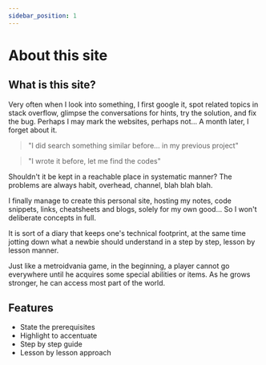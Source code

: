 ```yaml
---
sidebar_position: 1
---
```


# About this site

## What is this site?

Very often when I look into something, I first google it, spot related topics in stack overflow, glimpse the conversations for hints, try the solution, and fix the bug. Perhaps I may mark the websites, perhaps not... A month later, I forget about it.

> "I did search something similar before... in my previous project" 

> "I wrote it before, let me find the codes"

Shouldn't it be kept in a reachable place in systematic manner? The problems are always habit, overhead, channel, blah blah blah.

I finally manage to create this personal site, hosting my notes, code snippets, links, cheatsheets and blogs, solely for my own good... So I won't deliberate concepts in full.

It is sort of a diary that keeps one's technical footprint, at the same time jotting down what a newbie should understand in a step by step, lesson by lesson manner.

Just like a metroidvania game, in the beginning, a player cannot go everywhere until he acquires some special abilities or items. As he grows stronger, he can access most part of the world.

## Features

- State the prerequisites
- Highlight to accentuate
- Step by step guide
- Lesson by lesson approach
